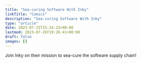 ```yaml
---
title: "Sea-curing Software With Inky"
linkTitle: "Comics"
description: "Sea-curing Software With Inky"
type: "article"
date: 2023-07-25T15:24:23+00:00
lastmod: 2023-07-26T19:26:41+00:00
draft: false
images: []
---
```

Join Inky on their mission to sea-cure the software supply chain!